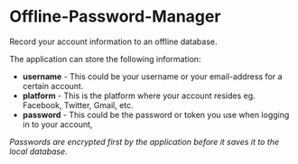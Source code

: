 # Offline-Password-Manager

Record your account information to an offline database.

The application can store the following information:

- **username** - This could be your username or your email-address for a certain account.
- **platform** - This is the platform where your account resides eg. Facebook, Twitter, Gmail, etc.
- **password** - This could be the password or token you use when logging in to your account,

_*Passwords are encrypted first by the application before it saves it to the local database*_.
